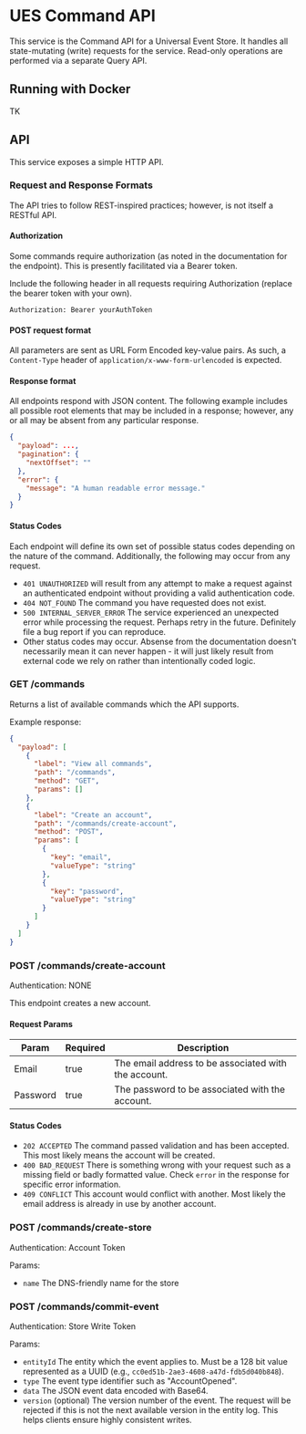 # UES Command API

This service is the Command API for a Universal Event Store. It
handles all state-mutating (write) requests for the service. 
Read-only operations are performed via a separate Query API.

## Running with Docker

TK

## API

This service exposes a simple HTTP API.

### Request and Response Formats

The API tries to follow REST-inspired practices; however, is not itself
a RESTful API.

#### Authorization

Some commands require authorization (as noted in the 
documentation for the endpoint). This is presently facilitated 
via a Bearer token.

Include the following header in all requests requiring 
Authorization (replace the bearer token with your own).

`Authorization: Bearer yourAuthToken`

#### POST request format

All parameters are sent as URL Form Encoded key-value pairs. As 
such, a `Content-Type` header of 
`application/x-www-form-urlencoded` is expected.

#### Response format

All endpoints respond with JSON content. The following example 
includes all possible root elements that may be included in a 
response; however, any or all may be absent from any particular 
response.

```json
{
  "payload": ...,
  "pagination": {
    "nextOffset": ""
  },
  "error": {
    "message": "A human readable error message."
  }
}
```

#### Status Codes

Each endpoint will define its own set of possible status codes depending
on the nature of the command. Additionally, the following may occur from
any request.

- `401 UNAUTHORIZED` will result from any attempt to make a request
against an authenticated endpoint without providing a valid
authentication code.
- `404 NOT_FOUND` The command you have requested does not exist.
- `500 INTERNAL_SERVER_ERROR` The service experienced an unexpected
error while processing the request. Perhaps retry in the future.
Definitely file a bug report if you can reproduce.
- Other status codes may occur. Absense from the documentation doesn't
necessarily mean it can never happen - it will just likely result from
external code we rely on rather than intentionally coded logic.

### GET /commands

Returns a list of available commands which the API supports.

Example response:

```json
{
  "payload": [
    {
      "label": "View all commands",
      "path": "/commands",
      "method": "GET",
      "params": []
    },
    {
      "label": "Create an account",
      "path": "/commands/create-account",
      "method": "POST",
      "params": [
        {
          "key": "email",
          "valueType": "string"
        },
        {
          "key": "password",
          "valueType": "string"
        }
      ]
    }
  ]
}
```

### POST /commands/create-account

Authentication: NONE

This endpoint creates a new account.

#### Request Params

| Param | Required | Description |
|---|---|---|
| Email | true | The email address to be associated with the account. |
| Password | true | The password to be associated with the account. |

#### Status Codes

- `202 ACCEPTED` The command passed validation and has been accepted.
This most likely means the account will be created.
- `400 BAD_REQUEST` There is something wrong with your request such as
a missing field or badly formatted value. Check `error` in the response
for specific error information.
- `409 CONFLICT` This account would conflict with another. Most likely
the email address is already in use by another account.

### POST /commands/create-store

Authentication: Account Token

Params:

- `name` The DNS-friendly name for the store

### POST /commands/commit-event

Authentication: Store Write Token

Params:

- `entityId` The entity which the event applies to. Must be a 128 bit
value represented as a UUID (e.g., `cc0ed51b-2ae3-4608-a47d-fdb5d040b848`).
- `type` The event type identifier such as "AccountOpened".
- `data` The JSON event data encoded with Base64.
- `version` (optional) The version number of the event. The request will
be rejected if this is not the next available version in the entity log.
This helps clients ensure highly consistent writes.
